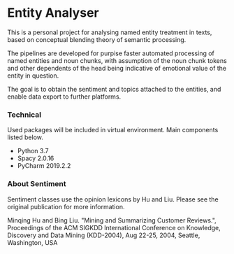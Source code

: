 # Entity Analyser
This is a personal project for analysing named entity treatment in texts, based on conceptual blending theory of semantic processing.

The pipelines are developed for purpise faster automated processing of named entities and noun chunks, with assumption of the noun chunk tokens and other dependents of the head being indicative of emotional value of the entity in question.

The goal is to obtain the sentiment and topics attached to the entities, and enable data export to further platforms.

### Technical
Used packages will be included in virtual environment. 
Main components listed below.

* Python 3.7
* Spacy 2.0.16
* PyCharm 2019.2.2

### About Sentiment 

Sentiment classes use the opinion lexicons by Hu and Liu. Please see the original publication for more information.

Minqing Hu and Bing Liu. "Mining and Summarizing Customer Reviews.", Proceedings of the ACM SIGKDD International Conference on Knowledge, Discovery and Data Mining (KDD-2004), Aug 22-25, 2004, Seattle, Washington, USA

